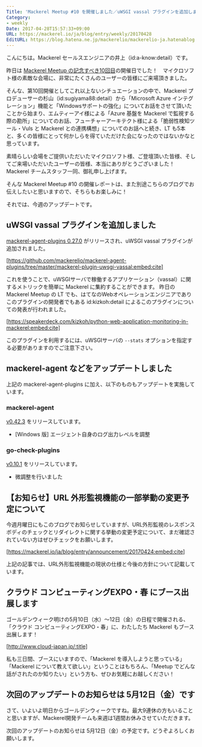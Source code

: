 ```yaml
---
Title: 'Mackerel Meetup #10 を開催しました／uWSGI vassal プラグインを追加しました　ほか'
Category:
- weekly
Date: 2017-04-28T15:57:33+09:00
URL: https://mackerel.io/ja/blog/entry/weekly/20170428
EditURL: https://blog.hatena.ne.jp/mackerelio/mackerelio-ja.hatenablog.mackerel.io/atom/entry/10328749687240582365
---
```


こんにちは。Mackerel セールスエンジニアの井上（id:a-know:detail）です。

昨日は [Mackerel Meetup の記念すべき10回目](https://mackerelio.connpass.com/event/54302/)の開催日でした！　マイクロソフト様の素敵な会場に、非常にたくさんのユーザーの皆様にご来場頂きました。

そんな、第10回開催としてこれ以上ないシチュエーションの中で、Mackerel プロデューサーの杉山（id:sugiyama88:detail）から「Microsoft Azure インテグレーション」機能と「Windowsサポートの強化」についてお話をさせて頂いたことから始まり、エムティーアイ様による「Azure 基盤を Mackerel で監視する際の勘所」についてのお話、フューチャーアーキテクト様による「脆弱性検知ツール・Vuls と Mackerel との連携構想」についてのお話へと続き、LT も5本と、多くの皆様にとって何かしらを得ていただけた会になったのではないかなと思っています。


素晴らしい会場をご提供いただいたマイクロソフト様、ご登壇頂いた皆様、そしてご来場いただいたユーザーの皆様、本当にありがとうございました！Mackerel チームスタッフ一同、御礼申し上げます。


そんな Mackerel Meetup #10 の開催レポートは、また別途こちらのブログでお伝えしたいと思いますので、そちらもお楽しみに！


それでは、今週のアップデートです。


## uWSGI vassal プラグインを追加しました
[mackerel-agent-plugins 0.27.0](https://github.com/mackerelio/mackerel-agent-plugins/releases/tag/v0.27.0) がリリースされ、uWSGI vassal プラグインが追加されました。



[https://github.com/mackerelio/mackerel-agent-plugins/tree/master/mackerel-plugin-uwsgi-vassal:embed:cite]



これを使うことで、uWSGIサーバで稼働するアプリケーション（vassal）に関するメトリックを簡単に Mackerel に集約することができます。
昨日の Mackerel Meetup の LT でも、はてなのWebオペレーションエンジニアでありこのプラグインの開発者でもある id:kizkoh:detail によるこのプラグインについての発表が行われました。



[https://speakerdeck.com/kizkoh/python-web-application-monitoring-in-mackerel:embed:cite]




このプラグインを利用するには、uWSGIサーバの `--stats` オプションを指定する必要がありますのでご注意下さい。


## mackerel-agent などをアップデートしました
上記の mackerel-agent-plugins に加え、以下のものもアップデートを実施しています。

### mackerel-agent
[v0.42.3](https://github.com/mackerelio/mackerel-agent/releases/tag/v0.42.3) をリリースしています。

* [Windows 版] エージェント自身のログ出力レベルを調整

### go-check-plugins
[v0.10.1](https://github.com/mackerelio/go-check-plugins/releases/tag/v0.10.1) をリリースしています。

* 微調整を行いました


## 【お知らせ】URL 外形監視機能の一部挙動の変更予定について

今週月曜日にもこのブログでお知らせしていますが、URL外形監視のレスポンスボディのチェックとリダイレクトに関する挙動の変更予定について、まだ確認されていない方はぜひチェックをお願いします。


[https://mackerel.io/ja/blog/entry/announcement/20170424:embed:cite]



上記の記事では、URL外形監視機能の現状の仕様と今後の方針について記載しています。


## クラウド コンピューティングEXPO・春 にブース出展します
ゴールデンウィーク明けの5月10日（水）〜12日（金）の日程で開催される、「クラウド コンピューティングEXPO・春」に、わたしたち Mackerel もブース出展します！


[http://www.cloud-japan.jp/:title]


私も三日間、ブースにいますので、「Mackerel を導入しようと思っている」「Mackerel について教えて欲しい」ということはもちろん、「Meetup でどんな話がされたのか知りたい」という方も、ぜひお気軽にお越しください！


## 次回のアップデートのお知らせは 5月12日（金）です
さて、いよいよ明日からゴールデンウィークですね。最大9連休の方もいることと思いますが、Mackerel開発チームも来週は1週間お休みさせていただきます。

次回のアップデートのお知らせは 5月12日（金）の予定です。どうぞよろしくお願いします。
